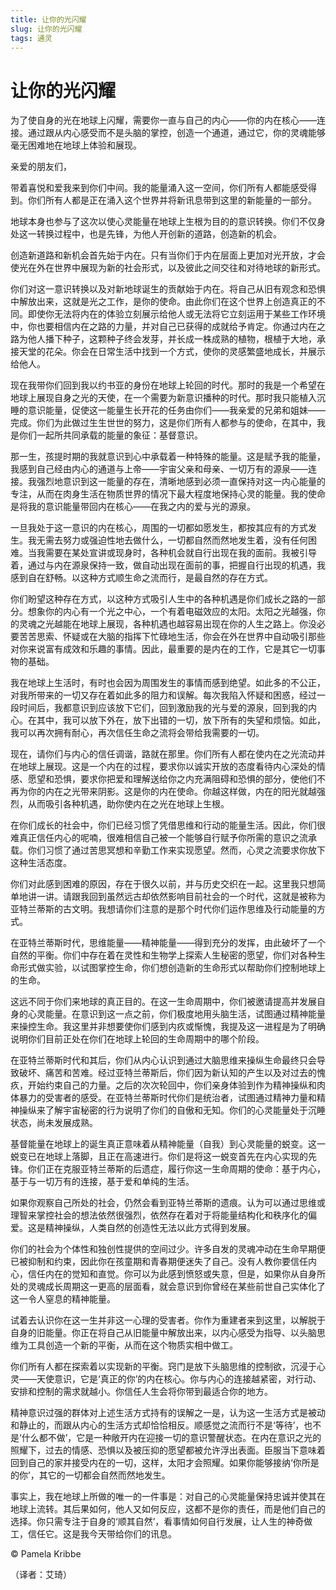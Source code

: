 ```yaml
--- 
title: 让你的光闪耀 
slug: 让你的光闪耀 
tags: 通灵 
--- 
```

# 让你的光闪耀

为了使自身的光在地球上闪耀，需要你一直与自己的内心——你的内在核心——连接。通过跟从内心感受而不是头脑的掌控，创造一个通道，通过它，你的灵魂能够毫无困难地在地球上体验和展现。

亲爱的朋友们，

带着喜悦和爱我来到你们中间。我的能量涌入这一空间，你们所有人都能感受得到。你们所有人都是正在涌入这个世界并将新讯息带到这里的新能量的一部分。

地球本身也参与了这次以使心灵能量在地球上生根为目的的意识转换。你们不仅身处这一转换过程中，也是先锋，为他人开创新的道路，创造新的机会。

创造新道路和新机会首先始于内在。只有当你们于内在层面上更加对光开放，才会使光在外在世界中展现为新的社会形式，以及彼此之间交往和对待地球的新形式。

你们对这一意识转换以及对新地球诞生的贡献始于内在。将自己从旧有观念和恐惧中解放出来，这就是光之工作，是你的使命。由此你们在这个世界上创造真正的不同。即使你无法将内在的体验立刻展示给他人或无法将它立刻运用于某些工作环境中，你也要相信内在之路的力量，并对自己已获得的成就给予肯定。你通过内在之路为他人播下种子，这颗种子终会发芽，并长成一株成熟的植物，根植于大地，承接天堂的花朵。你会在日常生活中找到一个方式，使你的灵感繁盛地成长，并展示给他人。

现在我带你们回到我以约书亚的身份在地球上轮回的时代。那时的我是一个希望在地球上展现自身之光的天使，在一个需要为新意识播种的时代。那时我只能植入沉睡的意识能量，促使这一能量生长开花的任务由你们——我亲爱的兄弟和姐妹——完成。你们为此做过生生世世的努力，这是你们所有人都参与的使命，在其中，我是你们一起所共同承载的能量的象征：基督意识。

那一生，孩提时期的我就意识到心中承载着一种特殊的能量。这是赋予我的能量，我感到自己经由内心的通道与上帝——宇宙父亲和母亲、一切万有的源泉——连接。我强烈地意识到这一能量的存在，清晰地感到必须一直保持对这一内心能量的专注，从而在肉身生活在物质世界的情况下最大程度地保持心灵的能量。我的使命是将我的意识能量带回内在核心——在我之内的爱与光的源泉。

一旦我处于这一意识的内在核心，周围的一切都如愿发生，都按其应有的方式发生。我无需去努力或强迫性地去做什么，一切都自然而然地发生着，没有任何困难。当我需要在某处宣讲或现身时，各种机会就自行出现在我的面前。我被引导着，通过与内在源泉保持一致，做自动出现在面前的事，把握自行出现的机遇，我感到自在舒畅。以这种方式顺生命之流而行，是最自然的存在方式。

你们盼望这种存在方式，以这种方式吸引人生中的各种机遇是你们成长之路的一部分。想象你的内心有一个光之中心，一个有着电磁效应的太阳。太阳之光越强，你的灵魂之光越能在地球上展现，各种机遇也越容易出现在你的人生之路上。你没必要苦苦思索、怀疑或在大脑的指挥下忙碌地生活，你会在外在世界中自动吸引那些对你来说富有成效和乐趣的事情。因此，最重要的是内在的工作，它是其它一切事物的基础。

我在地球上生活时，有时也会因为周围发生的事情而感到绝望。如此多的不公正，对我所带来的一切又存在着如此多的阻力和误解。每次我陷入怀疑和困惑，经过一段时间后，我都意识到应该放下它们，回到激励我的光与爱的源泉，回到我的内心。在其中，我可以放下外在，放下出错的一切，放下所有的失望和烦恼。如此，我可以再次拥有耐心，再次信任生命之流将会带给我需要的一切。

现在，请你们与内心的信任调谐，路就在那里。你们所有人都在使内在之光流动并在地球上展现。这是一个内在的过程，要求你以诚实开放的态度看待内心深处的情感、愿望和恐惧，要求你把爱和理解送给你之内充满阻碍和恐惧的部分，使他们不再为你的内在之光带来阴影。这是你的内在使命。你越这样做，内在的阳光就越强烈，从而吸引各种机遇，助你使内在之光在地球上生根。

在你们成长的社会中，你们已经习惯了凭借思维和行动的能量生活。因此，你们很难真正信任内心的呢喃，很难相信自己被一个能够自行赋予你所需的意识之流承载。你们习惯了通过苦思冥想和辛勤工作来实现愿望。然而，心灵之流要求你放下这种生活态度。

你们对此感到困难的原因，存在于很久以前，并与历史交织在一起。这里我只想简单地讲一讲。请跟我回到虽然远古却依然影响目前社会的一个时代，这就是被称为亚特兰蒂斯的古文明。我想请你们注意的是那个时代你们运作思维及行动能量的方式。

在亚特兰蒂斯时代，思维能量——精神能量——得到充分的发挥，由此破坏了一个自然的平衡。你们中存在着在灵性和生物学上探索人生秘密的愿望，你们对各种生命形式做实验，以试图掌控生命，你们想创造新的生命形式以帮助你们控制地球上的生命。

这远不同于你们来地球的真正目的。在这一生命周期中，你们被邀请提高并发展自身的心灵能量。在意识到这一点之前，你们极度地用头脑生活，试图通过精神能量来操控生命。我这里并非想要使你们感到内疚或惭愧，我提及这一进程是为了明确说明你们目前正处在你们在地球上轮回的生命周期中的哪个阶段。

在亚特兰蒂斯时代和其后，你们从内心认识到通过大脑思维来操纵生命最终只会导致破坏、痛苦和苦难。经过亚特兰蒂斯后，你们因为新认知的产生以及对过去的愧疚，开始约束自己的力量。之后的次次轮回中，你们亲身体验到作为精神操纵和肉体暴力的受害者的感受。在亚特兰蒂斯时代你们是统治者，试图通过精神力量和精神操纵来了解宇宙秘密的行为说明了你们的自傲和无知。你们的心灵能量处于沉睡状态，尚未发展成熟。

基督能量在地球上的诞生真正意味着从精神能量（自我）到心灵能量的蜕变。这一蜕变已在地球上落脚，且正在高速进行。你们是将这一蜕变首先在内心实现的先锋。你们正在克服亚特兰蒂斯的后遗症，履行你这一生命周期的使命：基于内心，基于与一切万有的连接，基于爱和单纯的生活。

如果你观察自己所处的社会，仍然会看到亚特兰蒂斯的遗痕。认为可以通过思维或理智来掌控社会的想法依然很强烈，依然存在着对于将能量结构化和秩序化的偏爱。这是精神操纵，人类自然的创造性无法以此方式得到发展。

你们的社会为个体性和独创性提供的空间过少。许多自发的灵魂冲动在生命早期便已被抑制和约束，因此你在孩童期和青春期便迷失了自己。没有人教你要信任内心，信任内在的觉知和直觉。你可以为此感到愤怒或失意，但是，如果你从自身所处的灵魂成长周期这一更高的层面看，就会意识到你曾经在某些前世自己实体化了这一令人窒息的精神能量。

试着去认识你在这一生并非这一心理的受害者。你作为重建者来到这里，以解脱于自身的旧能量。你正在将自己从旧能量中解放出来，以内心感受为指导、以头脑思维为工具创造一个新的平衡，从而在这个物质实相中做工。

你们所有人都在探索着以实现新的平衡。窍门是放下头脑思维的控制欲，沉浸于心灵——天使意识，它是‘真正的你’的内在核心。你与内心的连接越紧密，对行动、安排和控制的需求就越小。你信任人生会将你带到最适合你的地方。

精神意识过强的群体对上述生活方式持有的误解之一是，认为这一生活方式是被动和静止的，而跟从内心的生活方式却恰恰相反。顺感觉之流而行不是‘等待’，也不是‘什么都不做’，它是一种敞开内在迎接一切的意识警醒状态。在内在意识之光的照耀下，过去的情感、恐惧以及被压抑的愿望都被允许浮出表面。臣服当下意味着回到自己的家并接受内在的一切，这样，太阳才会照耀。如果你能够接纳‘你所是的你’，其它的一切都会自然而然地发生。

事实上，我在地球上所做的唯一的一件事是：对自己的心灵能量保持忠诚并使其在地球上流转。其后果如何，他人又如何反应，这都不是你的责任，而是他们自己的选择。你只需专注于自身的‘顺其自然’，看事情如何自行发展，让人生的神奇做工，信任它。这是我今天带给你们的讯息。

© Pamela Kribbe

（译者：艾琦）